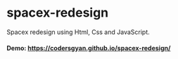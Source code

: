 # spacex-redesign

Spacex redesign using Html, Css and JavaScript.

#### Demo: https://codersgyan.github.io/spacex-redesign/

